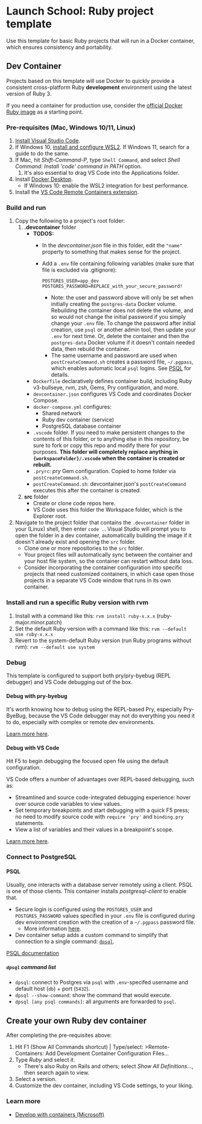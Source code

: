 # Launch School: Ruby project template

Use this template for basic Ruby projects that will run in a Docker container, which ensures consistency and portability.

## Dev Container

Projects based on this template will use Docker to quickly provide a consistent cross-platform Ruby **development** environment using the latest version of Ruby 3.

If you need a container for production use, consider the [official Docker Ruby image](https://hub.docker.com/_/ruby) as a starting point.

### Pre-requisites (Mac, Windows 10/11, Linux)

1. [Install Visual Studio Code](https://code.visualstudio.com/).
2. If Windows 10, [install and configure WSL2](https://docs.microsoft.com/en-us/windows/wsl/install-win10). If Windows 11, search for a guide to do the same.
3. If Mac, hit *Shift-Command-P*, type `Shell Command`, and select *Shell Command: Install 'code' command in PATH* option.
   1. It's also essential to drag VS Code into the Applications folder.
4. Install [Docker Desktop](https://www.docker.com/products/docker-desktop).
   - If Windows 10: enable the WSL2 integration for best performance.
5. Install the [VS Code Remote Containers extension](https://marketplace.visualstudio.com/items?itemName=ms-vscode-remote.remote-containers).

### Build and run

1. Copy the following to a project's root folder:
   1. **.devcontainer** folder
      - **TODOS:**
        - In the *devcontainer.json* file in this folder, edit the `"name"` property to something that makes sense for the project.
        - Add a `.env` file containing following variables (make sure that file is excluded via .gitignore):

          ```text
          POSTGRES_USER=app_dev
          POSTGRES_PASSWORD=REPLACE_with_your_secure_password!
          ```

          - Note: the user and password above will only be set when initially creating the `postgres-data` Docker volume. Rebuilding the container does not delete the volume, and so would not change the initial password if you simply change your `.env` file. To change the password after initial creation, use `psql` or another admin tool, then update your `.env` for next time. Or, delete the container and then the `postgres-data` Docker volume if it doesn't contain needed data, then rebuild the container.
          - The same username and password are used when `postCreateCommand.sh` creates a password file, `~/.pgpass`, which enables automatic local `psql` logins. See [PSQL](#psql) for details.
      - `Dockerfile` declaratively defines container build, including Ruby v3-bullseye, rvm, zsh, Gems, Pry configuration, and more.
      - `devcontainer.json` configures VS Code and coordinates Docker Compose.
      - `docker-compose.yml` configures:
        - Shared network
        - Ruby dev container (service)
        - PostgreSQL database container
      - `.vscode` folder. If you need to make persistent changes to the contents of this folder, or to anything else in this repository, be sure to fork or copy this repo and modify there for your purposes. **This folder will completely replace anything in `{workspaceFolder}/.vscode` when the container is created or rebuilt.**
      - `.pryrc`: *pry* Gem configuration. Copied to home folder via `postCreateCommand.sh`.
      - `postCreateCommand.sh`: devcontainer.json's `postCreateCommand` executes this after the container is created.
   2. **src** folder
      - Create or clone code repos here.
      - VS Code uses this folder the Workspace folder, which is the Explorer root.
2. Navigate to the project folder that contains the `.devcontainer` folder in your (Linux) shell, then enter `code .`. Visual Studio will prompt you to open the folder in a dev container, automatically building the image if it doesn't already exist and opening the `src` folder.
   - Clone one or more repositories to the `src` folder.
   - Your project files will automatically sync between the container and your host file system, so the container can restart without data loss.
   - Consider incorporating the container configuration into specific projects that need customized containers, in which case open those projects in a separate VS Code window that runs in its own container.

### Install and run a specific Ruby version with rvm

1. Install with a command like this: `rvm install ruby-x.x.x` (ruby-major.minor.patch)
2. Set the default Ruby version with a command like this: `rvm --default use ruby-x.x.x`
3. Revert to the system-default Ruby version (run Ruby programs without rvm): `rvm --default use system`

### Debug

This template is configured to support both pry/pry-byebug (REPL debugger) and VS Code debugging out of the box.

#### Debug with pry-byebug

It's worth knowing how to debug using the REPL-based Pry, especially Pry-ByeBug, because the VS Code debugger may not do everything you need it to do, especially with complex or remote dev environments.

[Learn more here](https://github.com/deivid-rodriguez/pry-byebug).

#### Debug with VS Code

Hit F5 to begin debugging the focused open file using the default configuration.

VS Code offers a number of advantages over REPL-based debugging, such as:

- Streamlined and source code-integrated debugging experience: hover over source code variables to view values.
- Set temporary breakpoints and start debugging with a quick F5 press; no need to modify source code with `require 'pry'` and `binding.pry` statements.
- View a list of variables and their values in a breakpoint's scope.

[Learn more here](https://code.visualstudio.com/docs/editor/debugging).

### Connect to PostgreSQL

#### PSQL

Usually, one interacts with a database server remotely using a client. PSQL is one of those clients. This container installs *postgresql-client* to enable that.

- Secure login is configured using the `POSTGRES_USER` and `POSTGRES_PASSWORD` values specified in your `.env` file is configured during dev environment creation with the creation of a `~/.pgpass` password file.
  - More information [here](https://www.postgresql.org/docs/current/libpq-pgpass.html).
- Dev container setup adds a custom command to simplify that connection to a single command: [`dpsql`](#dpsql-command-list).

[PSQL documentation](https://www.postgresql.org/docs/current/app-psql.html)

##### `dpsql` command list

- `dpsql`: connect to Postgres via `psql` with `.env`-specifed username and default host (`db`) + port (`5432`).
- `dpsql --show-command`: show the command that would execute.
- `dpsql [any psql commands]`: all arguments are forwarded to `psql`.

## Create your own Ruby dev container

After completing the pre-requisites above:

1. Hit F1 (Show All Commands shortcut) | Type/select: >Remote-Containers: Add Development Container Configuration Files...
2. Type *Ruby* and select it.
   - There's also Ruby on Rails and others; select *Show All Definitions...*, then search again to view.
3. Select a version.
4. Customize the dev container, including VS Code settings, to your liking.

### Learn more

- [Develop with containers (Microsoft)](https://code.visualstudio.com/learn/develop-cloud/containers)
